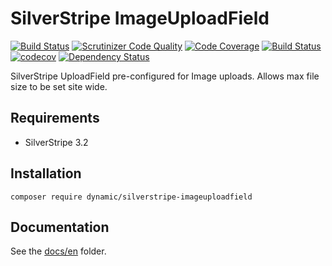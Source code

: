 # SilverStripe ImageUploadField
[![Build Status](https://travis-ci.org/dynamic/silverstripe-imageuploadfield.svg?branch=master)](https://travis-ci.org/dynamic/silverstripe-imageuploadfield)
[![Scrutinizer Code Quality](https://scrutinizer-ci.com/g/dynamic/silverstripe-imageuploadfield/badges/quality-score.png?b=master)](https://scrutinizer-ci.com/g/dynamic/silverstripe-imageuploadfield/?branch=master)
[![Code Coverage](https://scrutinizer-ci.com/g/dynamic/silverstripe-imageuploadfield/badges/coverage.png?b=master)](https://scrutinizer-ci.com/g/dynamic/silverstripe-imageuploadfield/?branch=master)
[![Build Status](https://scrutinizer-ci.com/g/dynamic/silverstripe-imageuploadfield/badges/build.png?b=master)](https://scrutinizer-ci.com/g/dynamic/silverstripe-imageuploadfield/build-status/master)
[![codecov](https://codecov.io/gh/dynamic/silverstripe-imageuploadfield/branch/master/graph/badge.svg?token=NwnVzhOZlx)](https://codecov.io/gh/dynamic/silverstripe-imageuploadfield)
[![Dependency Status](https://www.versioneye.com/user/projects/57a119373d8eb6004d77429c/badge.svg?style=flat-square)](https://www.versioneye.com/user/projects/57a119373d8eb6004d77429c)

SilverStripe UploadField pre-configured for Image uploads. Allows max file size to be set site wide.

## Requirements

- SilverStripe 3.2

## Installation

	composer require dynamic/silverstripe-imageuploadfield

## Documentation

See the [docs/en](docs/en/index.md) folder.
